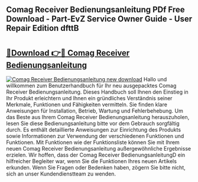 ## Comag Receiver Bedienungsanleitung PDf Free Download - Part-EvZ Service Owner Guide - User Repair Edition dfttB

# <h2><a href="http://df1h488.blite.top/?on=Comag+Receiver+Bedienungsanleitung">🔗Download 👉🔴 Comag Receiver Bedienungsanleitung</a></h2>

[![Comag Receiver Bedienungsanleitung new download](https://i.imgur.com/lujVjoI.png)](http://df1h488.blite.top/?on=Comag+Receiver+Bedienungsanleitung)
Hallo und willkommen zum Benutzerhandbuch für Ihr neu ausgepacktes Comag Receiver Bedienungsanleitung. Dieses Handbuch soll Ihnen den Einstieg in Ihr Produkt erleichtern und Ihnen ein gründliches Verständnis seiner Merkmale, Funktionen und Fähigkeiten vermitteln. Sie finden klare Anweisungen für Installation, Betrieb, Wartung und Fehlerbehebung. Um das Beste aus Ihrem Comag Receiver Bedienungsanleitung herauszuholen, lesen Sie diese Bedienungsanleitung bitte vor dem Gebrauch sorgfältig durch. Es enthält detaillierte Anweisungen zur Einrichtung des Produkts sowie Informationen zur Verwendung der verschiedenen Funktionen und Funktionen. Mit Funktionen wie der Funktionsliste können Sie mit Ihrem neuen Comag Receiver Bedienungsanleitung außergewöhnliche Ergebnisse erzielen. Wir hoffen, dass der Comag Receiver BedienungsanleitungD ein hilfreicher Begleiter war, wenn Sie die Funktionen Ihres neuen Artikels erkunden. Wenn Sie Fragen oder Bedenken haben, zögern Sie bitte nicht, sich an unser Kundendienstteam zu wenden.
